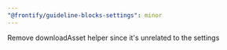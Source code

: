 ```yaml
---
"@frontify/guideline-blocks-settings": minor
---
```


Remove downloadAsset helper since it's unrelated to the settings
